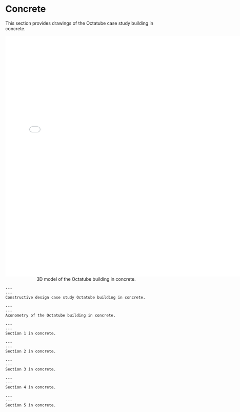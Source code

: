 # Concrete

This section provides drawings of the Octatube case study building in concrete.

<div style="text-align: center;">
    <iframe src="../../_static/Octatube_Concrete.html" width="750" height="750" frameborder="0"></iframe>
</div>

<center>3D model of the Octatube building in concrete.</center>

```{figure} Images/beton1.jpg
---
---
Constructive design case study Octatube building in concrete.
```

```{figure} Images/AXO_Beton-01.jpg
---
---
Axonometry of the Octatube building in concrete.
```

```{figure} Images/beton2.jpg
---
---
Section 1 in concrete.
```

```{figure} Images/beton3.jpg
---
---
Section 2 in concrete.
```

```{figure} Images/beton4.jpg
---
---
Section 3 in concrete.
```

```{figure} Images/beton5.jpg
---
---
Section 4 in concrete.
```

```{figure} Images/beton6.jpg
---
---
Section 5 in concrete.
```